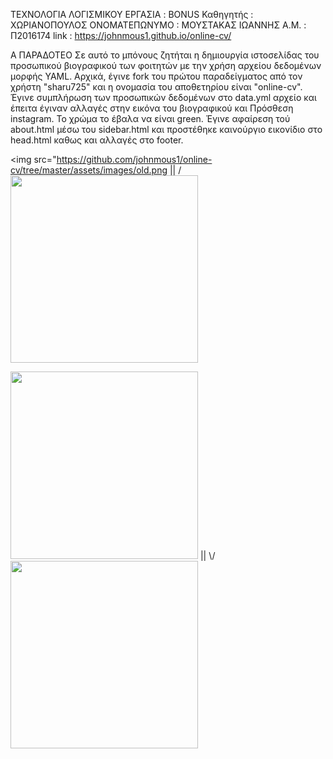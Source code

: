 
ΤΕΧΝΟΛΟΓΙΑ ΛΟΓΙΣΜΙΚΟΥ
ΕΡΓΑΣΙΑ : BONUS
Καθηγητής : ΧΩΡΙΑΝΟΠΟΥΛΟΣ
ΟΝΟΜΑΤΕΠΩΝΥΜΟ : ΜΟΥΣΤΑΚΑΣ ΙΩΑΝΝΗΣ
Α.Μ. : Π2016174
link : https://johnmous1.github.io/online-cv/

Α ΠΑΡΑΔΟΤΕΟ
Σε αυτό το μπόνους ζητήται  η δημιουργία ιστοσελίδας του προσωπικού βιογραφικού των φοιτητών με την χρήση αρχείου δεδομένων μορφής YAML.
Αρχικά, έγινε fork του πρώτου παραδείγματος από τον χρήστη "sharu725" και η ονομασία του αποθετηρίου είναι "online-cv". 
Έγινε συμπλήρωση των προσωπικών δεδομένων στο data.yml αρχείο και έπειτα έγιναν αλλαγές στην εικόνα του βιογραφικού και Πρόσθεση instagram. 
Το χρώμα το έβαλα να είναι green.
Έγινε αφαίρεση τού about.html μέσω του sidebar.html και προστέθηκε καινούργιο εικονίδιο στο head.html καθως και αλλαγές στο footer.


<img src="https://github.com/johnmous1/online-cv/tree/master/assets/images/old.png
                            ||
                            \/
<img src="https://github.com/johnmous1/online-cv/tree/master/assets/images/new.png" width="300"/> 

<img src="https://github.com/johnmous1/online-cv/tree/master/assets/images/oldhead.png" width="300"/> 
                            ||
                            \/
<img src="https://github.com/johnmous1/online-cv/tree/master/assets/images/myhead.png" width="300"/> 
